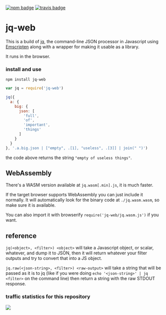 [![npm badge](https://img.shields.io/npm/v/jq-web.svg)](https://www.npmjs.com/package/jq-web)
[![travis badge](https://travis-ci.org/fiatjaf/jq-web.svg?branch=master)](https://travis-ci.org/fiatjaf/jq-web)

# jq-web

This is a build of [jq](https://github.com/stedolan/jq), the command-line JSON processor in Javascript using [Emscripten](http://kripken.github.io/emscripten-site/) along with a wrapper for making it usable as a library.

It runs in the browser.

### install and use

```
npm install jq-web
```

```js
var jq = require('jq-web')

jq({
  a: {
    big: {
      json: [
        'full',
        'of',
        'important',
        'things'
      ]
    } 
  }
}, '.a.big.json | ["empty", .[1], "useless", .[3]] | join(" ")')
```

the code above returns the string `"empty of useless things"`.

## WebAssembly

There's a WASM version available at `jq.wasm[.min].js`, it is much faster.

If the target browser supports WebAssembly you can just include it normally. It will automatically look for the binary code at `./jq.wasm.wasm`, so make sure it is available.

You can also import it with browserify `require('jq-web/jq.wasm.js')` if you want.

## reference

`jq(<object>, <filter>) <object>` will take a Javascript object, or scalar, whatever, and dump it to JSON, then it will return whatever your filter outputs and try to convert that into a JS object.

`jq.raw(<json-string>, <filter>) <raw-output>` will take a string that will be passed as it is to jq (like if you were doing `echo '<json-string>' | jq <filter>` on the command line) then return a string with the raw STDOUT response.

### traffic statistics for this repository

[![](https://ght.trackingco.de/fiatjaf/jq-web)](https://ght.trackingco.de/)
